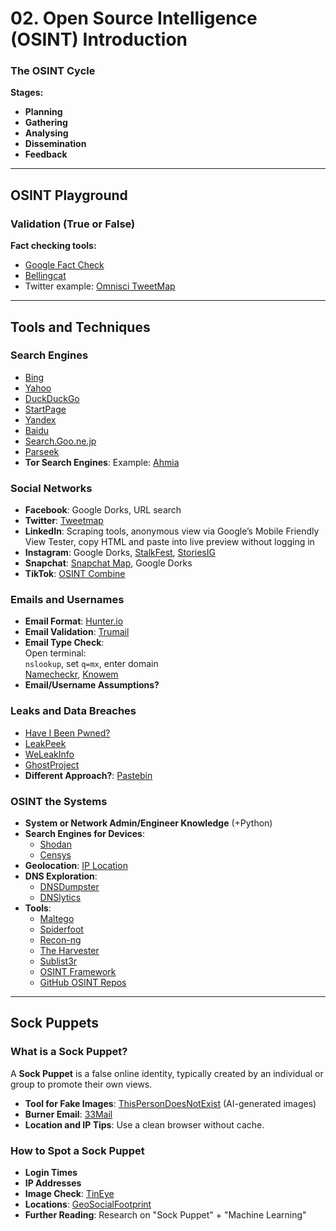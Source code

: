 # 02. Open Source Intelligence (OSINT) Introduction

### The OSINT Cycle
**Stages:**  
- **Planning**  
- **Gathering**  
- **Analysing**  
- **Dissemination**  
- **Feedback**

---

## OSINT Playground

### Validation (True or False)
**Fact checking tools:**
- [Google Fact Check](https://toolbox.google.com/factcheck)
- [Bellingcat](https://www.bellingcat.com)
- Twitter example: [Omnisci TweetMap](https://omnisci.com/demos/tweetmap)

---

## Tools and Techniques

### Search Engines
- [Bing](https://www.bing.com)
- [Yahoo](https://www.yahoo.com)
- [DuckDuckGo](https://duckduckgo.com)
- [StartPage](https://startpage.com)
- [Yandex](https://yandex.com)
- [Baidu](https://www.baidu.com)
- [Search.Goo.ne.jp](https://search.goo.ne.jp)
- [Parseek](https://www.parseek.com)
- **Tor Search Engines**: Example: [Ahmia](https://ahmia.fi)

### Social Networks

- **Facebook**: Google Dorks, URL search
- **Twitter**: [Tweetmap](https://www.omnisci.com/demos/tweetmap)
- **LinkedIn**: Scraping tools, anonymous view via Google’s Mobile Friendly View Tester, copy HTML and paste into live preview without logging in
- **Instagram**: Google Dorks, [StalkFest](https://stalkfest.com), [StoriesIG](https://storiesig.com)
- **Snapchat**: [Snapchat Map](https://map.snapchat.com), Google Dorks
- **TikTok**: [OSINT Combine](https://osintcombine.com/tiktok-quick-search)

### Emails and Usernames

- **Email Format**: [Hunter.io](https://hunter.io)
- **Email Validation**: [Trumail](https://trumail.io)
- **Email Type Check**:  
  Open terminal:  
  `nslookup`, set `q=mx`, enter domain  
  [Namecheckr](https://www.namecheckr.com), [Knowem](https://www.knowem.com)
- **Email/Username Assumptions?**

### Leaks and Data Breaches

- [Have I Been Pwned?](https://haveibeenpwned.com)
- [LeakPeek](https://leakpeek.com)
- [WeLeakInfo](https://www.weleakinfo.com)
- [GhostProject](https://ghostproject.fr)
- **Different Approach?**: [Pastebin](https://pastebin.com)

### OSINT the Systems

- **System or Network Admin/Engineer Knowledge** (+Python)
- **Search Engines for Devices**:  
  - [Shodan](https://www.shodan.io)  
  - [Censys](https://www.censys.io)  
- **Geolocation**: [IP Location](https://iplocation.net)
- **DNS Exploration**:  
  - [DNSDumpster](https://dnsdumpster.com)  
  - [DNSlytics](https://dnslytics.com)
- **Tools**:  
  - [Maltego](https://www.paterva.com)  
  - [Spiderfoot](https://www.spiderfoot.net)  
  - [Recon-ng](https://github.com/lanmaster53/recon-ng)  
  - [The Harvester](https://github.com/laramies/theHarvester)  
  - [Sublist3r](https://github.com/aboul3la/Sublist3r)  
  - [OSINT Framework](https://osintframework.com)  
  - [GitHub OSINT Repos](https://github.com)

---

## Sock Puppets

### What is a Sock Puppet?

A **Sock Puppet** is a false online identity, typically created by an individual or group to promote their own views.  
- **Tool for Fake Images**: [ThisPersonDoesNotExist](https://thispersondoesnotexist.com) (AI-generated images)  
- **Burner Email**: [33Mail](https://33mail.com)  
- **Location and IP Tips**: Use a clean browser without cache.

### How to Spot a Sock Puppet

- **Login Times**  
- **IP Addresses**  
- **Image Check**: [TinEye](https://tineye.com)
- **Locations**: [GeoSocialFootprint](https://geosocialfootprint.com)
- **Further Reading**: Research on "Sock Puppet" + "Machine Learning"

